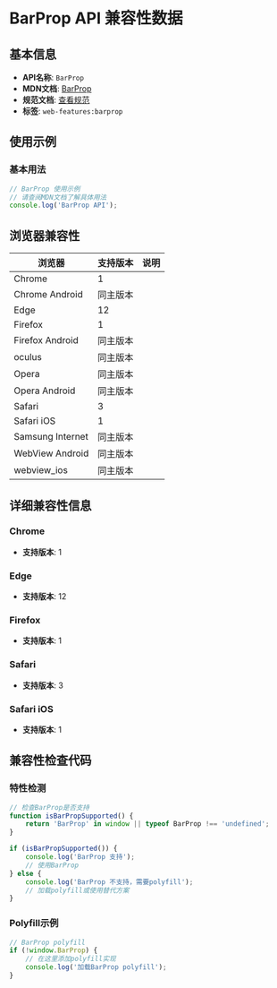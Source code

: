 # BarProp API 兼容性数据

## 基本信息

- **API名称**: `BarProp`
- **MDN文档**: [BarProp](https://developer.mozilla.org/docs/Web/API/BarProp)
- **规范文档**: [查看规范](https://html.spec.whatwg.org/multipage/nav-history-apis.html#barprop)
- **标签**: `web-features:barprop`

## 使用示例

### 基本用法

```javascript
// BarProp 使用示例
// 请查阅MDN文档了解具体用法
console.log('BarProp API');
```

## 浏览器兼容性

| 浏览器 | 支持版本 | 说明 |
|--------|----------|------|
| Chrome | 1 |  |
| Chrome Android | 同主版本 |  |
| Edge | 12 |  |
| Firefox | 1 |  |
| Firefox Android | 同主版本 |  |
| oculus | 同主版本 |  |
| Opera | 同主版本 |  |
| Opera Android | 同主版本 |  |
| Safari | 3 |  |
| Safari iOS | 1 |  |
| Samsung Internet | 同主版本 |  |
| WebView Android | 同主版本 |  |
| webview_ios | 同主版本 |  |

## 详细兼容性信息

### Chrome

- **支持版本**: 1

### Edge

- **支持版本**: 12

### Firefox

- **支持版本**: 1

### Safari

- **支持版本**: 3

### Safari iOS

- **支持版本**: 1

## 兼容性检查代码

### 特性检测

```javascript
// 检查BarProp是否支持
function isBarPropSupported() {
    return 'BarProp' in window || typeof BarProp !== 'undefined';
}

if (isBarPropSupported()) {
    console.log('BarProp 支持');
    // 使用BarProp
} else {
    console.log('BarProp 不支持，需要polyfill');
    // 加载polyfill或使用替代方案
}
```

### Polyfill示例

```javascript
// BarProp polyfill
if (!window.BarProp) {
    // 在这里添加polyfill实现
    console.log('加载BarProp polyfill');
}
```

